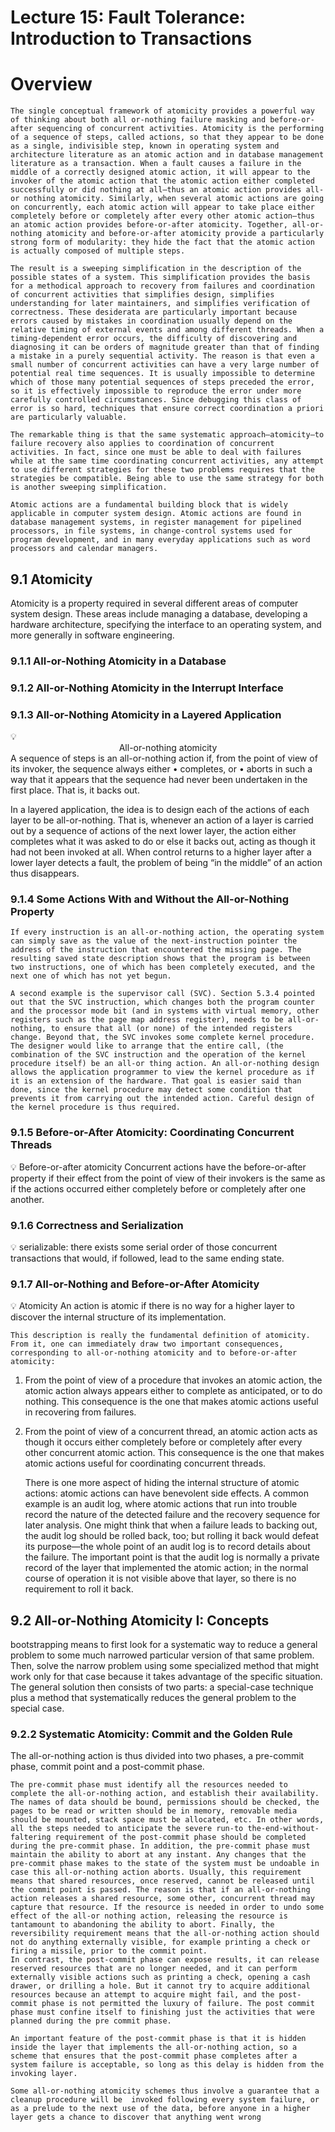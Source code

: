 # Lecture 15: Fault Tolerance: Introduction to Transactions

# Overview

    The single conceptual framework of atomicity provides a powerful way of thinking about both all or-nothing failure masking and before-or-after sequencing of concurrent activities. Atomicity is the performing of a sequence of steps, called actions, so that they appear to be done as a single, indivisible step, known in operating system and architecture literature as an atomic action and in database management literature as a transaction. When a fault causes a failure in the middle of a correctly designed atomic action, it will appear to the invoker of the atomic action that the atomic action either completed successfully or did nothing at all—thus an atomic action provides all-or nothing atomicity. Similarly, when several atomic actions are going on concurrently, each atomic action will appear to take place either completely before or completely after every other atomic action—thus an atomic action provides before-or-after atomicity. Together, all-or-nothing atomicity and before-or-after atomicity provide a particularly strong form of modularity: they hide the fact that the atomic action is actually composed of multiple steps.

    The result is a sweeping simplification in the description of the possible states of a system. This simplification provides the basis for a methodical approach to recovery from failures and coordination of concurrent activities that simplifies design, simplifies understanding for later maintainers, and simplifies verification of correctness. These desiderata are particularly important because errors caused by mistakes in coordination usually depend on the relative timing of external events and among different threads. When a timing-dependent error occurs, the difficulty of discovering and diagnosing it can be orders of magnitude greater than that of finding a mistake in a purely sequential activity. The reason is that even a small number of concurrent activities can have a very large number of potential real time sequences. It is usually impossible to determine which of those many potential sequences of steps preceded the error, so it is effectively impossible to reproduce the error under more carefully controlled circumstances. Since debugging this class of error is so hard, techniques that ensure correct coordination a priori are particularly valuable.

    The remarkable thing is that the same systematic approach—atomicity—to failure recovery also applies to coordination of concurrent activities. In fact, since one must be able to deal with failures while at the same time coordinating concurrent activities, any attempt to use different strategies for these two problems requires that the strategies be compatible. Being able to use the same strategy for both is another sweeping simplification.

    Atomic actions are a fundamental building block that is widely applicable in computer system design. Atomic actions are found in database management systems, in register management for pipelined processors, in file systems, in change-control systems used for program development, and in many everyday applications such as word processors and calendar managers.

## 9.1 Atomicity

Atomicity is a property required in several different areas of computer system design. These areas include managing a database, developing a hardware architecture, specifying the interface to an operating system, and more generally in software engineering.

### 9.1.1 All-or-Nothing Atomicity in a Database

### 9.1.2 All-or-Nothing Atomicity in the Interrupt Interface

### 9.1.3 All-or-Nothing Atomicity in a Layered Application

<aside>
💡                                      <center>All-or-nothing atomicity</center>
A sequence of steps is an all-or-nothing action if, from the point of view of its invoker, the sequence always either
    • completes,
or
    • aborts in such a way that it appears that the sequence had never been undertaken in     the first place. That is, it backs out.

</aside>

In a layered application, the idea is to design each of the actions of each layer to be all-or-nothing. That is, whenever an action of a layer is carried out by a sequence of actions of the next lower layer, the action either completes what it was asked to do or else it backs out, acting as though it had not been invoked at all. When control returns to a higher layer after a lower layer detects a fault, the problem of being “in the middle” of an action thus disappears.

### 9.1.4 Some Actions With and Without the All-or-Nothing Property

    If every instruction is an all-or-nothing action, the operating system can simply save as the value of the next-instruction pointer the address of the instruction that encountered the missing page. The resulting saved state description shows that the program is between two instructions, one of which has been completely executed, and the next one of which has not yet begun.

    A second example is the supervisor call (SVC). Section 5.3.4 pointed out that the SVC instruction, which changes both the program counter and the processor mode bit (and in systems with virtual memory, other registers such as the page map address register), needs to be all-or-nothing, to ensure that all (or none) of the intended registers change. Beyond that, the SVC invokes some complete kernel procedure. The designer would like to arrange that the entire call, (the combination of the SVC instruction and the operation of the kernel procedure itself) be an all-or thing action. An all-or-nothing design allows the application programmer to view the kernel procedure as if it is an extension of the hardware. That goal is easier said than done, since the kernel procedure may detect some condition that prevents it from carrying out the intended action. Careful design of the kernel procedure is thus required.

### 9.1.5 Before-or-After Atomicity: Coordinating Concurrent Threads

<aside>
💡 Before-or-after atomicity
Concurrent actions have the before-or-after property if their effect from the point of view of their invokers is the same as if the actions occurred either completely before or completely after one another.

</aside>

### 9.1.6 Correctness and Serialization

<aside>
💡 serializable: there exists some serial order of those concurrent transactions that would, if followed, lead to the same ending state.

</aside>

### 9.1.7 All-or-Nothing and Before-or-After Atomicity

<aside>
💡 Atomicity
An action is atomic if there is no way for a higher layer to discover the internal structure of its implementation.

</aside>

    This description is really the fundamental definition of atomicity. From it, one can immediately draw two important consequences, corresponding to all-or-nothing atomicity and to before-or-after atomicity:

1. From the point of view of a procedure that invokes an atomic action, the atomic action always appears either to complete as anticipated, or to do nothing. This consequence is the one that makes atomic actions useful in recovering from failures.
2. From the point of view of a concurrent thread, an atomic action acts as though it occurs either completely before or completely after every other concurrent atomic action. This consequence is the one that makes atomic actions useful for coordinating concurrent threads.

    There is one more aspect of hiding the internal structure of atomic actions: atomic actions can have benevolent side effects. A common example is an audit log, where atomic actions that run into trouble record the nature of the detected failure and the recovery sequence for later analysis. One might think that when a failure leads to backing out, the audit log should be rolled back, too; but rolling it back would defeat its purpose—the whole point of an audit log is to record details about the failure. The important point is that the audit log is normally a private record of the layer that implemented the atomic action; in the normal course of operation it is not visible above that layer, so there is no requirement to roll it back.

## 9.2 All-or-Nothing Atomicity I: Concepts

bootstrapping means to first look for a systematic way to reduce a general problem to some much narrowed particular version of that same problem. Then, solve the narrow problem using some specialized method that might work only for that case because it takes advantage of the specific situation. The general solution then consists of two parts: a special-case technique plus a method  that systematically reduces the general problem to the special case.

### 9.2.2 Systematic Atomicity: Commit and the Golden Rule

The all-or-nothing action is thus divided into two phases, a pre-commit phase, commit point and a post-commit phase.

    The pre-commit phase must identify all the resources needed to complete the all-or-nothing action, and establish their availability. The names of data should be bound, permissions should be checked, the pages to be read or written should be in memory, removable media should be mounted, stack space must be allocated, etc. In other words, all the steps needed to anticipate the severe run-to the-end-without-faltering requirement of the post-commit phase should be completed during the pre-commit phase. In addition, the pre-commit phase must maintain the ability to abort at any instant. Any changes that the pre-commit phase makes to the state of the system must be undoable in case this all-or-nothing action aborts. Usually, this requirement means that shared resources, once reserved, cannot be released until the commit point is passed. The reason is that if an all-or-nothing action releases a shared resource, some other, concurrent thread may capture that resource. If the resource is needed in order to undo some effect of the all-or nothing action, releasing the resource is tantamount to abandoning the ability to abort. Finally, the reversibility requirement means that the all-or-nothing action should not do anything externally visible, for example printing a check or firing a missile, prior to the commit point.
    In contrast, the post-commit phase can expose results, it can release reserved resources that are no longer needed, and it can perform externally visible actions such as printing a check, opening a cash drawer, or drilling a hole. But it cannot try to acquire additional resources because an attempt to acquire might fail, and the post-commit phase is not permitted the luxury of failure. The post commit phase must confine itself to finishing just the activities that were planned during the pre commit phase.

    An important feature of the post-commit phase is that it is hidden inside the layer that implements the all-or-nothing action, so a scheme that ensures that the post-commit phase completes after a system failure is acceptable, so long as this delay is hidden from the invoking layer.

    Some all-or-nothing atomicity schemes thus involve a guarantee that a cleanup procedure will be  invoked following every system failure, or as a prelude to the next use of the data, before anyone in a higher layer gets a chance to discover that anything went wrong